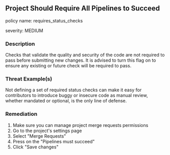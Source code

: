 
## Project Should Require All Pipelines to Succeed
policy name: requires_status_checks

severity: MEDIUM

### Description
Checks that validate the quality and security of the code are not required to pass before submitting new changes. It is advised to turn this flag on to ensure any existing or future check will be required to pass.

### Threat Example(s)
Not defining a set of required status checks can make it easy for contributors to introduce buggy or insecure code as manual review, whether mandated or optional, is the only line of defense.



### Remediation
1. Make sure you can manage project merge requests permissions
2. Go to the project's settings page
3. Select "Merge Requests"
4. Press on the "Pipelines must succeed"
5. Click "Save changes"


